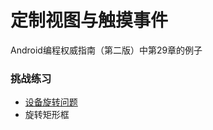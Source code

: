 # 定制视图与触摸事件
Android编程权威指南（第二版）中第29章的例子

### 挑战练习
* [设备旋转问题](https://github.com/uv-lab/DragAndDraw/tree/exercise29.5)
* 旋转矩形框
